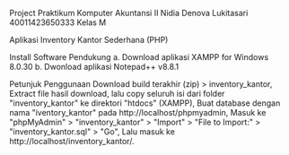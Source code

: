 Project Praktikum Komputer Akuntansi II
Nidia Denova Lukitasari 
40011423650333
Kelas M 

Aplikasi Inventory Kantor Sederhana (PHP)

Install Software Pendukung
a. Download aplikasi XAMPP for Windows 8.0.30
b. Dwonload aplikasi Notepad++ v8.8.1

Petunjuk Penggunaan
Download build terakhir (zip) > inventory_kantor,
Extract file hasil download, lalu copy seluruh isi dari folder "inventory_kantor" ke direktori "htdocs" (XAMPP),
Buat database dengan nama "iventory_kantor" pada http://localhost/phpmyadmin,
Masuk ke "phpMyAdmin" > "inventory_kantor" > "Import" > "File to Import:" > "inventory_kantor.sql" > "Go",
Lalu masuk ke http://localhost/inventory_kantor/.
